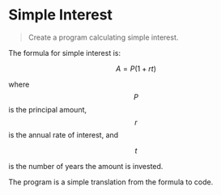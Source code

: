 # Simple Interest

> Create a program calculating simple interest.

The formula for simple interest is:

$$
A = P(1 + rt)
$$

where $$P$$ is the principal amount, $$r$$ is the annual rate of interest,
and

$$t$$

is the number of years the amount is invested.

The program is a simple translation from the formula to code.
